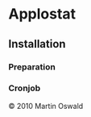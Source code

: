 # Applostat #

## Installation ##

### Preparation ###

### Cronjob ###


<div class="footer">
	&copy; 2010 Martin Oswald
</div>

